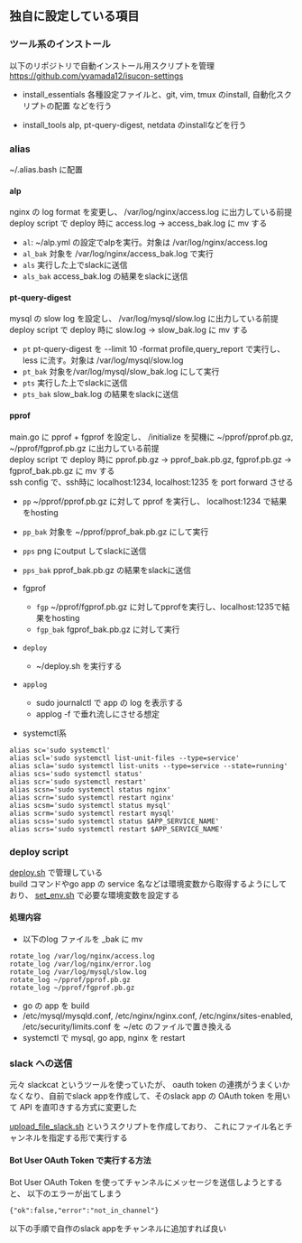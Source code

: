## 独自に設定している項目

### ツール系のインストール
以下のリポジトリで自動インストール用スクリプトを管理
https://github.com/yyamada12/isucon-settings

- install_essentials
各種設定ファイルと、git, vim, tmux のinstall, 自動化スクリプトの配置 などを行う

- install_tools
alp, pt-query-digest, netdata のinstallなどを行う

### alias
~/.alias.bash に配置
 
#### alp
nginx の log format を変更し、 /var/log/nginx/access.log に出力している前提
deploy script で deploy 時に access.log -> access_bak.log に mv する
   - `al`: ~/alp.yml の設定でalpを実行。対象は /var/log/nginx/access.log
   - `al_bak` 対象を /var/log/nginx/access_bak.log で実行
   - `als`  実行した上でslackに送信
   - `als_bak` access_bak.log の結果をslackに送信



#### pt-query-digest
mysql の slow log を設定し、 /var/log/mysql/slow.log に出力している前提
deploy script で deploy 時に slow.log -> slow_bak.log に mv する
  - `pt`  pt-query-digest を --limit 10 -format profile,query_report で実行し、 less に流す。対象は /var/log/mysql/slow.log
  - `pt_bak` 対象を/var/log/mysql/slow_bak.log にして実行
  - `pts` 実行した上でslackに送信
  - `pts_bak` slow_bak.log の結果をslackに送信

#### pprof
main.go に pprof + fgprof を設定し、 /initialize を契機に ~/pprof/pprof.pb.gz, ~/pprof/fgprof.pb.gz に出力している前提  
deploy script で deploy 時に pprof.pb.gz -> pprof_bak.pb.gz, fgprof.pb.gz -> fgprof_bak.pb.gz に mv する  
ssh config で、ssh時に localhost:1234, localhost:1235 を port forward させる
  - `pp` ~/pprof/pprof.pb.gz に対して pprof を実行し、  localhost:1234 で結果をhosting
  - `pp_bak` 対象を ~/pprof/pprof_bak.pb.gz にして実行
  - `pps` png にoutput してslackに送信
  - `pps_bak` pprof_bak.pb.gz の結果をslackに送信

- fgprof
  - `fgp` ~/pprof/fgprof.pb.gz に対してpprofを実行し、localhost:1235で結果をhosting
  - `fgp_bak` fgprof_bak.pb.gz に対して実行


- `deploy`
	- ~/deploy.sh を実行する
- `applog`
  - sudo journalctl で app の log を表示する
  - applog -f で垂れ流しにさせる想定

- systemctl系
```
alias sc='sudo systemctl'
alias scl='sudo systemctl list-unit-files --type=service'
alias scla='sudo systemctl list-units --type=service --state=running'
alias scs='sudo systemctl status'
alias scr='sudo systemctl restart'
alias scsn='sudo systemctl status nginx'
alias scrn='sudo systemctl restart nginx'
alias scsm='sudo systemctl status mysql'
alias scrm='sudo systemctl restart mysql'
alias scss='sudo systemctl status $APP_SERVICE_NAME'
alias scrs='sudo systemctl restart $APP_SERVICE_NAME'
```

### deploy script
[deploy.sh](https://github.com/yyamada12/isucon-settings/blob/master/deploy.sh) で管理している  
build コマンドやgo app の service 名などは環境変数から取得するようにしており、  [set_env.sh](https://github.com/yyamada12/isucon-settings/blob/master/set_env.sh) で必要な環境変数を設定する

#### 処理内容
- 以下のlog ファイルを _bak に mv
```
rotate_log /var/log/nginx/access.log
rotate_log /var/log/nginx/error.log
rotate_log /var/log/mysql/slow.log
rotate_log ~/pprof/pprof.pb.gz
rotate_log ~/pprof/fgprof.pb.gz
```
- go の app を build
- /etc/mysql/mysqld.conf, /etc/nginx/nginx.conf, /etc/nginx/sites-enabled, /etc/security/limits.conf を ~/etc のファイルで置き換える
- systemctl で mysql, go app, nginx を restart



### slack への送信
元々 slackcat というツールを使っていたが、 oauth token の連携がうまくいかなくなり、自前でslack appを作成して、そのslack app の OAuth token を用いて API を直叩きする方式に変更した


[upload_file_slack.sh](https://github.com/yyamada12/isucon-settings/blob/master/upload_file_slack.sh) というスクリプトを作成しており、 これにファイル名とチャンネルを指定する形で実行する

#### Bot User OAuth Token で実行する方法
Bot User OAuth Token  を使ってチャンネルにメッセージを送信しようとすると、 以下のエラーが出てしまう
```
{"ok":false,"error":"not_in_channel"}
```
以下の手順で自作のslack appをチャンネルに追加すれば良い
<!--stackedit_data:
eyJoaXN0b3J5IjpbODc4Mzg1NzUxLC0yOTkxNjMzODUsLTQyND
EwNzMsNjE1NzU1NzkyLC0xMzkwNDI2MjEyXX0=
-->